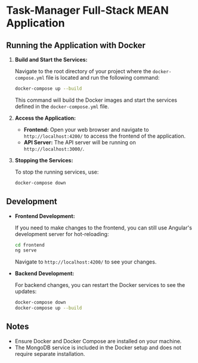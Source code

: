 # Task-Manager Full-Stack MEAN Application

## Running the Application with Docker

1. **Build and Start the Services:**

   Navigate to the root directory of your project where the `docker-compose.yml` file is located and run the following command:

   ```bash
   docker-compose up --build
   ```

   This command will build the Docker images and start the services defined in the `docker-compose.yml` file.

2. **Access the Application:**

   - **Frontend:** Open your web browser and navigate to `http://localhost:4200/` to access the frontend of the application.
   - **API Server:** The API server will be running on `http://localhost:3000/`.

3. **Stopping the Services:**

   To stop the running services, use:

   ```bash
   docker-compose down
   ```

## Development

- **Frontend Development:**

  If you need to make changes to the frontend, you can still use Angular's development server for hot-reloading:

  ```bash
  cd frontend
  ng serve
  ```

  Navigate to `http://localhost:4200/` to see your changes.

- **Backend Development:**

  For backend changes, you can restart the Docker services to see the updates:

  ```bash
  docker-compose down
  docker-compose up --build
  ```

## Notes

- Ensure Docker and Docker Compose are installed on your machine.
- The MongoDB service is included in the Docker setup and does not require separate installation.
